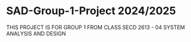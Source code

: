 # SAD-Group-1-Project 2024/2025
THIS PROJECT IS FOR GROUP 1 FROM CLASS SECD 2613 - 04 SYSTEM ANALYSIS AND DESIGN
